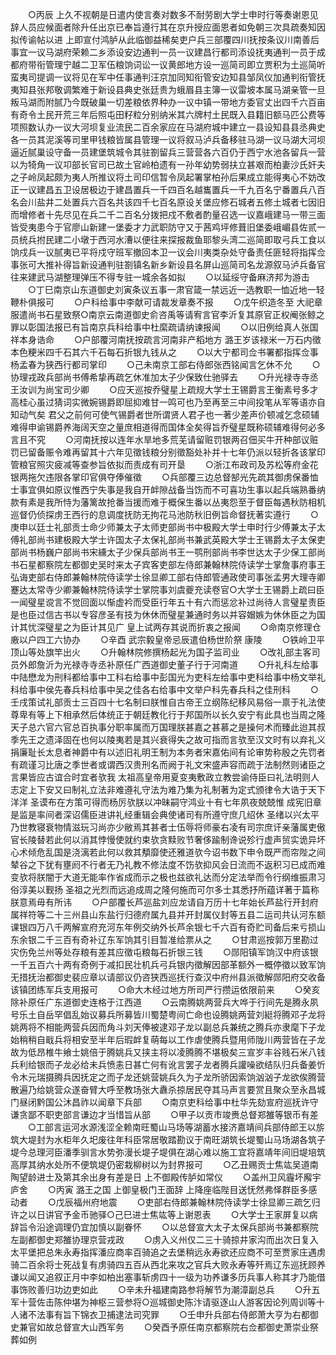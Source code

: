 <!-- { "loadSidebar": true } -->
　　○丙辰  上久不视朝是日遣内使言奏对数多不耐劳剧大学士申时行等奏谢恩见辞人员应候面者除升任出京已奉旨遵行其在京升授应面恩者如免朝三次具疏奏知因拟传谕帖以进  上即宣付鸿胪从此临御益稀矣吏户兵三部覆四川抚按条议川南善后事宜一议马湖府荣赖二乡添设安边通判一员一议建昌行都司添设抚夷通判一员于成都府带衔管理宁越二卫军伍粮饷词讼一议黄郎地方设一巡简司即立贾积为土巡简听蛮夷司提调一议将见在军中任事通判汪京加同知衔管安边知县邹凤仪加通判衔管抚夷知县张邦敬调繁难于新设县典史张廷贵为蛾眉县主簿一议雷坡本属马湖亲管一旦叛马湖而附腻乃今既破巢一切差粮依界种办一议中镇一带地方委官丈出四千六百亩有奇令土民开荒三年后照屯田籽粒分别纳米其六牌村土民既入县籍旧额马匹公费等项照数认办一议大河坝复业流民二百余家应在马湖府城中建立一县设知县县丞典史各一员其泥溪等司里甲钱粮皆属县管理一议将叙马泸兵备移驻马湖一议马湖大河坝逼近腻巢设守备一员建堡筑城令其驻劄留兵三营营各六百仍于西宁水池各留兵一营以为犄角一议卭部长官司已故土官岭柏遗有一孙年幼势弱扶立甚艰而柏妻沙氏奸夫之子岭凤起颇为夷人所推议将土司印信暂令凤起署掌柏孙后果成立能得夷心不妨改正一议建昌五卫设居极边于建昌置兵一千四百名越巂置兵一千九百名宁番置兵八百名会川盐井二处置兵六百名共该四千七百名原设关堡应修石城者五修土城者七因旧而增修者十先尽见在兵二千二百名分拨把戍不敷者酌量召选一议嘉峨建马一带三面皆受夷患今于官廖山新建一堡委才力武职防守又于茜鸡坪修葺旧堡委峨嵋县佐贰一员统兵拊民建二小墩于西河水漕以便往来探报裁鱼耶黎头湾二巡简即取弓兵工食以饷戍兵一议腻夷已平将戍守班军撤回本卫一议会川夷类杂处守备责任匪轻将指挥佥事张可大推补得旨新设通判驻劄镇名新乡新设县名屏山巡简司名龙源叙马泸兵备官往来建武马湖整理弹压不得专驻一城余各如拟
　　○以延绥守备麻济邦为游击
　　○丁巳南京山东道御史刘寅条议五事一肃官箴一禁远近一选教职一恤近地一轻鞭朴俱报可
　　○户科给事中李献可请裁发章奏不报
　　○戊午织造冬至  大祀章服遣尚书石星致祭○南京云南道御史俞咨禹等请宥言官李沂复其原官正权阉张鲸之罪以彰国法报已有旨南京兵科给事中杜縻疏请纳谏报闻
　　○以旧例给真人张国祥本身诰命
　　○户部覆河南抚按疏言河南非产稻地方  潞王岁该禄米一万石内徵本色粳米四千石其六千石每石折银九钱从之
　　○以大宁都司佥书署都指挥佥事杨孟春为狭西行都司掌印
　　○己未南京工部右侍郎张西铭闻言乞休不允
　　○协理戎政兵部尚书傅希挚再疏乞休准加太子少保致仕驰驿去
　　○升光禄寺寺丞王汝训为尚宝司少卿
　　○应天巡按乔璧星上疏规大学士王锡爵言王衡素号多才高桂心虽过猜词实微婉锡爵即屈抑难甘一鸣可也乃至再至三中间投笔从军等语亦自知动气矣  君父之前何可使气锡爵者世所谓贤人君子也一著少差声价顿减乞念硕辅难得申谕锡爵养海阔天空之量庶相道得而国体全矣得旨乔璧星既称硕辅难得何必多言且不究
　　○河南抚按以连年水旱地多荒芜请留赃罚银两召佃买牛开种部议赃罚已留备赈令难再留其十六年见徵钱粮分别徵豁处补并十七年仍派以轻折各该掌印管粮官照灾疲减等查参旨依拟而责成有司开垦
　　○浙江布政司及苏松等府金花银两拖欠违限各掌印官俱夺俸催徵
　　○兵部覆三边总督郜光先疏其御虏保番恤士事宜俱如原议惟西宁失事是我自开衅隙战备当饬而不可喜功生事以起兵端熟番纳款有素是我所恃为藩篱故抢番当援而难于概保生番以丛夷怨至于督臣每遇秋防相机巡督仍侦探虏王西行的息调度抚防无拘花马池防秋旧例旨命督抚著实遵行
　　○庚申以廷士礼部贡士命少师兼太子太师吏部尚书中极殿大学士申时行少傅兼太子太傅礼部尚书建极殿大学士许国太子太保礼部尚书兼武英殿大学士王锡爵太子太保吏部尚书杨巍户部尚书宋纁太子少保兵部尚书王一鹗刑部尚书李世达太子少保工部尚书石星都察院左都御史吴时来太子宾客吏部左侍郎兼翰林院侍读学士掌詹事府事王弘诲吏部右侍郎兼翰林院侍读学士徐显卿工部右侍郎管通政使司事张孟男大理寺卿蹇达太常寺少卿兼翰林院侍读学士掌院事刘虞夔充读卷官○大学士王锡爵上疏曰臣一闻璧星谠言不觉回面以惭虚衿而受臣行年五十有六而惩忿补过尚待人言璧星责臣是也臣过信古书以专容彦圣有技为休休而璧星兼通时务以并容媢嫉为休休臣之为国计其忧深璧星之为臣计其见广  皇上试两存其说而折衷之报闻
　　○命南京修理仓廒以户四工六协办
　　○辛酉  武宗毅皇帝忌辰遣伯杨世阶祭  康陵
　　○铁岭卫平顶山等处旗竿出火
　　○升翰林院修撰杨起光为国子监司业
　　○改礼部主客司员外郎詹沂为光禄寺寺丞补原任广西道御史董子行于河南道
　　○升礼科左给事中陆懋龙为刑科都给事中工科右给事中彭国光为吏科左给事中吏科给事中杨文举礼科给事中侯先春兵科给事中吴之佳各右给事中文举户科先春兵科之佳刑科
　　○壬戌策试礼部贡士三百四十七名制曰朕惟自古帝王立纲陈纪移风易俗一禀于礼法使尊卑有等上下相承然后体统正于朝廷教化行于邦国所以长久安宁有此具也当周之隆天子总六官六官总百执事分职率属而万国理朕甚嘉之甚慕之是操何术而臻此迨其叔季先王之遗泽固在也何以陵夷若是其兴衰得失之故可指而言欤至汉文时有以弃礼义捐廉耻长太息者神爵中有以述旧礼明王制为本务者宋嘉佑间有论审势称殷之先罚者有疏谨习比唐之季世者或谓西汉贵刑名而阙于礼文宋盛声容而疏于法制然则诸臣之言果皆应古谊合时宜者欤我  太祖高皇帝用夏变夷敷政立教尝谕侍臣曰礼法明则人志定上下安又曰制礼立法非难遵礼守法为难乃集为礼制著为定式颁律令大诰于天下洋洋  圣谟布在方策可得而杨厉欤朕以冲昧嗣守鸿业十有七年夙夜兢兢惟  成宪旧章是监是率间者深诏儒臣进讲礼经重辑会典使诸司有所遵守庶几绍休  圣绪以兴太平乃世教寝衰物情滋玩习尚亦少敝焉其甚者士伍辱将师豪右凌有司宗庶讦亲藩属吏傲官长陵替若此何以消其悖慢使就约束欤贪黩败节奢侈踰制谗说殄行虚声贸实诡异坏心术倾危乱国是浇漓若此何以救其頺靡使还雅道欤今诏书数下申令既严而帘陛之间辇谷之下犹有壅阏不行者无乃礼教不修法度不饬欤抑风会日流而不返积习已成而难变欤将朕闇于大道无能率作省成而示之极也兹欲礼达而分定法举而令行纲维振肃习俗淳美以觐扬  圣祖之光烈而远追成周之隆何施而可尔多士其悉抒所蕴详著于篇称朕意焉毋有所讳
　　○户部覆长芦巡盐刘应龙请自万历十七年始长芦盐行开封府属祥符等二十三州县山东盐行归德府属九县并开封属仪封等五县二运司共认河东额课银四万八千两解宣府充河东年例交纳外长芦余银七千六百有奇贮司备后来亏损山东余银二千三百有奇补辽东军饷其引目暂准给票从之
　　○甘肃巡按郭万里勘过灾伤免兰州等处存粮有差其应徵屯粮每石折银三钱
　　○郧阳镇军饷汉中府该银一千五百六十两有奇例于减扣民壮机兵弓兵银内徵解因部革额外一概停徵以致军饷无措抚治都御史裴应章以请部议仍咨狭西巡抚行查汉中府州县派徵解郧阳府交收备该镇团练军兵支用报可
　　○命大木经过地方所司严行攒运依限前来
　　○癸亥除补原任广东道御史连格于江西道
　　○云南腾姚两营兵大哗于行间先是腾永夙号乐土自岳罕倡乱始议募兵所募皆川蜀楚粤间亡命也设腾姚两营刘綎将腾邓子龙将姚两将不相能两营兵因而角斗刘天俸被逮邓子龙以副总兵兼统之腾兵亦隶麾下子龙始稍稍自戢兵将相安至半年后瑕衅复萌每以工作虐使腾兵暨用师陇川两营皆在子龙故为低昂椎牛飨士姚倍于腾姚兵又挟主将以凌腾腾不堪极矣三宣岁丰谷贱石米八钱兵利给银而子龙必给未兵愤恚日甚亡何有讹言罢子龙者腾兵讙噪欲结队归兵备姜忻令木元瑞摄腾兵因抚定之而子龙还姚营姚兵久为子龙所骄因索饷汹汹子龙欲俟腾营散遍乃给姚营众遂奋臂大呼至教场张大纛杀掠居民夺其马声言要赏且聚众至永昌城门昼闭黔国公沐昌祚以闻章下兵部
　　○南京吏科给事中杜华先劾宣府巡抚许守谦贪鄙不职吏部言谦边才当惜旨从部
　　○甲子以贡市竣赉总督郑雒等银币有差
　　○工部言运河水源浅涩全赖南旺蜀山马场等湖蓄水接济嘉靖间兵部侍郎王以旂筑大堤封为水柜年久圯废往年科臣常居敬踏勘议于南旺湖筑长堤蜀山马场湖各筑子堤今总理河臣潘季驯言水势弥漫长堤子堤俱在湖心难以施工宜将嘉靖年间旧堤培筑高厚其纳水处所不便筑堤仍密栽柳树以为封界报可
　　○乙丑赐贡士焦竑吴道南陶望龄进士及第其余出身有差是日  上不御殿传胪如常仪
　　○盖州卫风霾坏廨宇庐舍
　　○丙寅  潞王之国  上御皇极门王面辞  上降座临陛目送怃然弗怿群臣多感动者
　　○戊辰福州府地震
　　○吏部右侍郎兼翰林院侍读学士徐显卿三疏乞归许之以日讲官予金币驰驿○己巳进士焦竑等上谢恩表
　　○大学士王家屏复以病辞旨令沿途调理仍宜加慎以副眷怀
　　○以总督宣大太子太保兵部尚书兼都察院左副都御史郑雒协理京营戎政
　　○虏入义州仅二三十骑掠井家沟而出次日复入太平堡把总朱永寿指挥潘应商率百骑追之去堡稍远永寿欲还应商不可至贾家庄遇虏骑二百余将士死战复有虏骑四五百从西北来攻之官兵大败永寿等歼焉辽东巡抚顾养谦以闻又追叙正月中李如柏出塞事斩虏四十一级为功养谦多历兵事人称其才乃能借事饰败善归功边吏如此
　　○辛未升福建南路参将解节为潮漳副总兵
　　○升五军十营佐击陈仲堪为神枢三营参将○巡城御史陈汴请驱逐山人游客因论列周训等十人诸不法事有旨下锦衣卫捕逮法司究罪
　　○壬申升兵部右侍郎萧大亨为右都御史兼官如故总督宣大山西军务
　　○癸酉予原任南京都察院右佥都御史萧崇业祭葬如例
